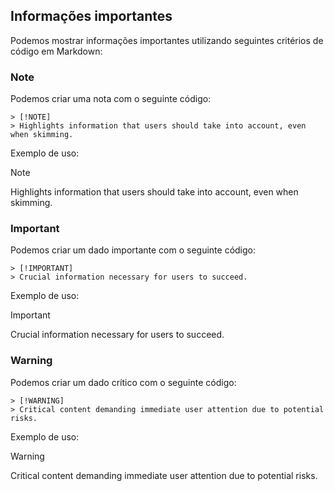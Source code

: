 
## Informações importantes

Podemos mostrar informações importantes utilizando seguintes critérios de código em Markdown:

### Note

Podemos criar uma nota com o seguinte código:

```
> [!NOTE]  
> Highlights information that users should take into account, even when skimming.
```

Exemplo de uso:

> [!NOTE]  
> Highlights information that users should take into account, even when skimming.

### Important

Podemos criar um dado importante com o seguinte código:

```
> [!IMPORTANT]  
> Crucial information necessary for users to succeed.
```

Exemplo de uso:

> [!IMPORTANT]  
> Crucial information necessary for users to succeed.

### Warning

Podemos criar um dado crítico com o seguinte código:

```
> [!WARNING]  
> Critical content demanding immediate user attention due to potential risks.
```

Exemplo de uso:

> [!WARNING]  
> Critical content demanding immediate user attention due to potential risks.